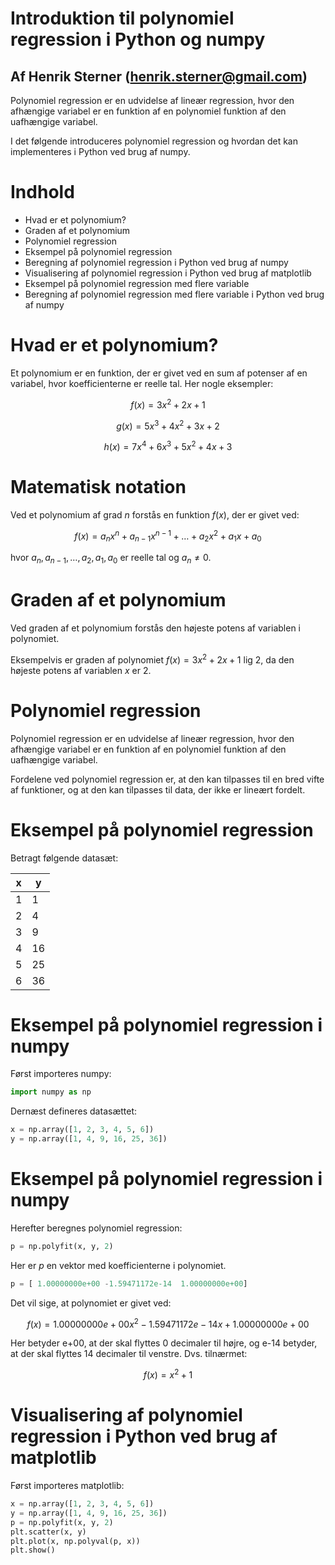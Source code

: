 # Introduktion til polynomiel regression i Python og numpy

## Af Henrik Sterner (henrik.sterner@gmail.com)

Polynomiel regression er en udvidelse af lineær regression, hvor den afhængige variabel er en funktion af en polynomiel funktion af den uafhængige variabel. 

I det følgende introduceres polynomiel regression og hvordan det kan implementeres i Python ved brug af numpy.

# Indhold

- Hvad er et polynomium?
- Graden af et polynomium
- Polynomiel regression
- Eksempel på polynomiel regression
- Beregning af polynomiel regression i Python ved brug af numpy
- Visualisering af polynomiel regression i Python ved brug af matplotlib
- Eksempel på polynomiel regression med flere variable
- Beregning af polynomiel regression med flere variable i Python ved brug af numpy

# Hvad er et polynomium?

Et polynomium er en funktion, der er givet ved en sum af potenser af en variabel, hvor koefficienterne er reelle tal. Her nogle eksempler:

$$f(x) = 3x^2 + 2x + 1$$

$$g(x) = 5x^3 + 4x^2 + 3x + 2$$

$$h(x) = 7x^4 + 6x^3 + 5x^2 + 4x + 3$$

# Matematisk notation

Ved et polynomium af grad $n$ forstås en funktion $f(x)$, der er givet ved:

$$f(x) = a_n x^n + a_{n-1} x^{n-1} + \ldots + a_2 x^2 + a_1 x + a_0$$

hvor $a_n, a_{n-1}, \ldots, a_2, a_1, a_0$ er reelle tal og $a_n \neq 0$.

# Graden af et polynomium

Ved graden af et polynomium forstås den højeste potens af variablen i polynomiet. 

Eksempelvis er graden af polynomiet $f(x) = 3x^2 + 2x + 1$ lig 2, da den højeste potens af variablen $x$ er 2.

# Polynomiel regression

Polynomiel regression er en udvidelse af lineær regression, hvor den afhængige variabel er en funktion af en polynomiel funktion af den uafhængige variabel.

Fordelene ved polynomiel regression er, at den kan tilpasses til en bred vifte af funktioner, og at den kan tilpasses til data, der ikke er lineært fordelt.

# Eksempel på polynomiel regression
Betragt følgende datasæt:

| x | y |
|---|---|
| 1 | 1 |
| 2 | 4 |
| 3 | 9 |
| 4 | 16 |
| 5 | 25 |
| 6 | 36 |

# Eksempel på polynomiel regression i numpy

Først importeres numpy:

```python
import numpy as np
```

Dernæst defineres datasættet:

```python
x = np.array([1, 2, 3, 4, 5, 6])
y = np.array([1, 4, 9, 16, 25, 36])
```

# Eksempel på polynomiel regression i numpy

Herefter beregnes polynomiel regression:

```python
p = np.polyfit(x, y, 2)
```

Her er $p$ en vektor med koefficienterne i polynomiet.

```python
p = [ 1.00000000e+00 -1.59471172e-14  1.00000000e+00]
```
Det vil sige, at polynomiet er givet ved:

$$f(x) = 1.00000000e+00 x^2 -1.59471172e-14 x + 1.00000000e+00$$

Her betyder e+00, at der skal flyttes 0 decimaler til højre, og e-14 betyder, at der skal flyttes 14 decimaler til venstre. Dvs. tilnærmet:

$$f(x) = x^2 + 1$$

# Visualisering af polynomiel regression i Python ved brug af matplotlib

Først importeres matplotlib:

```python
x = np.array([1, 2, 3, 4, 5, 6])
y = np.array([1, 4, 9, 16, 25, 36])
p = np.polyfit(x, y, 2)
plt.scatter(x, y)
plt.plot(x, np.polyval(p, x))
plt.show()
``` 












